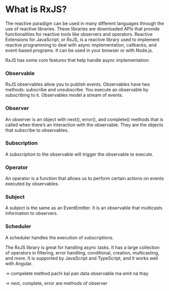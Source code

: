 # What is RxJS?

The reactive paradigm can be used in many different languages through the use of reactive libraries. These libraries are downloaded APIs that provide functionalities for reactive tools like observers and operators. Reactive Extensions for JavaScript, or RxJS, is a reactive library used to implement reactive programming to deal with async implementation, callbacks, and event-based programs. It can be used in your browser or with Node.js.

RxJS has some core features that help handle async implementation:

### Observable

RxJS observables allow you to publish events. Observables have two methods: subscribe and unsubscribe. You execute an observable by subscribing to it. Observables model a stream of events.

### Observer

An observer is an object with next(), error(), and complete() methods that is called when there’s an interaction with the observable. They are the objects that subscribe to observables.

### Subscription

A subscription to the observable will trigger the observable to execute.

### Operator

An operator is a function that allows us to perform certain actions on events executed by observables.

### Subject

A subject is the same as an EventEmitter. It is an observable that multicasts information to observers.

### Scheduler

A scheduler handles the execution of subscriptions.

The RxJS library is great for handling async tasks. It has a large collection of operators in filtering, error handling, conditional, creation, multicasting, and more. It is supported by JavaScript and TypeScript, and it works well with Angular.




-> compelete method pachi kai pan data observable ma emit na thay

-> next, complete, error are methods of observer